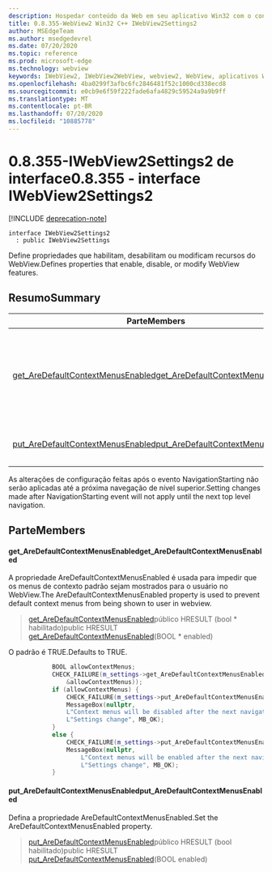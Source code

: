 ```yaml
---
description: Hospedar conteúdo da Web em seu aplicativo Win32 com o controle WebView2 do Microsoft Edge
title: 0.8.355-WebView2 Win32 C++ IWebView2Settings2
author: MSEdgeTeam
ms.author: msedgedevrel
ms.date: 07/20/2020
ms.topic: reference
ms.prod: microsoft-edge
ms.technology: webview
keywords: IWebView2, IWebView2WebView, webview2, WebView, aplicativos Win32, Win32, Edge
ms.openlocfilehash: 4ba0299f3afbc6fc2846481f52c1000cd338ecd8
ms.sourcegitcommit: e0cb9e6f59f222fade6afa4829c59524a9a9b9ff
ms.translationtype: MT
ms.contentlocale: pt-BR
ms.lasthandoff: 07/20/2020
ms.locfileid: "10885778"
---
```

# <span data-ttu-id="304f2-104">0.8.355-IWebView2Settings2 de interface</span><span class="sxs-lookup"><span data-stu-id="304f2-104">0.8.355 - interface IWebView2Settings2</span></span> 

[!INCLUDE [deprecation-note](../../includes/deprecation-note.md)]

```
interface IWebView2Settings2
  : public IWebView2Settings
```

<span data-ttu-id="304f2-105">Define propriedades que habilitam, desabilitam ou modificam recursos do WebView.</span><span class="sxs-lookup"><span data-stu-id="304f2-105">Defines properties that enable, disable, or modify WebView features.</span></span>

## <span data-ttu-id="304f2-106">Resumo</span><span class="sxs-lookup"><span data-stu-id="304f2-106">Summary</span></span>

 <span data-ttu-id="304f2-107">Parte</span><span class="sxs-lookup"><span data-stu-id="304f2-107">Members</span></span>                        | <span data-ttu-id="304f2-108">Descrições</span><span class="sxs-lookup"><span data-stu-id="304f2-108">Descriptions</span></span>
--------------------------------|---------------------------------------------
[<span data-ttu-id="304f2-109">get_AreDefaultContextMenusEnabled</span><span class="sxs-lookup"><span data-stu-id="304f2-109">get_AreDefaultContextMenusEnabled</span></span>](#get_aredefaultcontextmenusenabled) | <span data-ttu-id="304f2-110">A propriedade AreDefaultContextMenusEnabled é usada para impedir que os menus de contexto padrão sejam mostrados para o usuário no WebView.</span><span class="sxs-lookup"><span data-stu-id="304f2-110">The AreDefaultContextMenusEnabled property is used to prevent default context menus from being shown to user in webview.</span></span>
[<span data-ttu-id="304f2-111">put_AreDefaultContextMenusEnabled</span><span class="sxs-lookup"><span data-stu-id="304f2-111">put_AreDefaultContextMenusEnabled</span></span>](#put_aredefaultcontextmenusenabled) | <span data-ttu-id="304f2-112">Defina a propriedade AreDefaultContextMenusEnabled.</span><span class="sxs-lookup"><span data-stu-id="304f2-112">Set the AreDefaultContextMenusEnabled property.</span></span>

<span data-ttu-id="304f2-113">As alterações de configuração feitas após o evento NavigationStarting não serão aplicadas até a próxima navegação de nível superior.</span><span class="sxs-lookup"><span data-stu-id="304f2-113">Setting changes made after NavigationStarting event will not apply until the next top level navigation.</span></span>

## <span data-ttu-id="304f2-114">Parte</span><span class="sxs-lookup"><span data-stu-id="304f2-114">Members</span></span>

#### <span data-ttu-id="304f2-115">get_AreDefaultContextMenusEnabled</span><span class="sxs-lookup"><span data-stu-id="304f2-115">get_AreDefaultContextMenusEnabled</span></span> 

<span data-ttu-id="304f2-116">A propriedade AreDefaultContextMenusEnabled é usada para impedir que os menus de contexto padrão sejam mostrados para o usuário no WebView.</span><span class="sxs-lookup"><span data-stu-id="304f2-116">The AreDefaultContextMenusEnabled property is used to prevent default context menus from being shown to user in webview.</span></span>

> <span data-ttu-id="304f2-117">[get_AreDefaultContextMenusEnabled](#get_aredefaultcontextmenusenabled)público HRESULT (bool \* habilitado)</span><span class="sxs-lookup"><span data-stu-id="304f2-117">public HRESULT [get_AreDefaultContextMenusEnabled](#get_aredefaultcontextmenusenabled)(BOOL \* enabled)</span></span>

<span data-ttu-id="304f2-118">O padrão é TRUE.</span><span class="sxs-lookup"><span data-stu-id="304f2-118">Defaults to TRUE.</span></span>

```cpp
            BOOL allowContextMenus;
            CHECK_FAILURE(m_settings->get_AreDefaultContextMenusEnabled(
                &allowContextMenus));
            if (allowContextMenus) {
                CHECK_FAILURE(m_settings->put_AreDefaultContextMenusEnabled(FALSE));
                MessageBox(nullptr,
                L"Context menus will be disabled after the next navigation.",
                L"Settings change", MB_OK);
            }
            else {
                CHECK_FAILURE(m_settings->put_AreDefaultContextMenusEnabled(TRUE));
                MessageBox(nullptr,
                    L"Context menus will be enabled after the next navigation.",
                    L"Settings change", MB_OK);
            }
```

#### <span data-ttu-id="304f2-119">put_AreDefaultContextMenusEnabled</span><span class="sxs-lookup"><span data-stu-id="304f2-119">put_AreDefaultContextMenusEnabled</span></span> 

<span data-ttu-id="304f2-120">Defina a propriedade AreDefaultContextMenusEnabled.</span><span class="sxs-lookup"><span data-stu-id="304f2-120">Set the AreDefaultContextMenusEnabled property.</span></span>

> <span data-ttu-id="304f2-121">[put_AreDefaultContextMenusEnabled](#put_aredefaultcontextmenusenabled)público HRESULT (bool habilitado)</span><span class="sxs-lookup"><span data-stu-id="304f2-121">public HRESULT [put_AreDefaultContextMenusEnabled](#put_aredefaultcontextmenusenabled)(BOOL enabled)</span></span>

